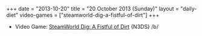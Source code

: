 +++
date = "2013-10-20"
title = "20 October 2013 (Sunday)"
layout = "daily-diet"
video-games = ["steamworld-dig-a-fistful-of-dirt"]
+++

<ul>
<li class="entry Video Game">Video Game: <a href="/video-games/steamworld-dig-a-fistful-of-dirt">SteamWorld Dig: A Fistful of Dirt</a> {N3DS} /b/</li>
</ul>